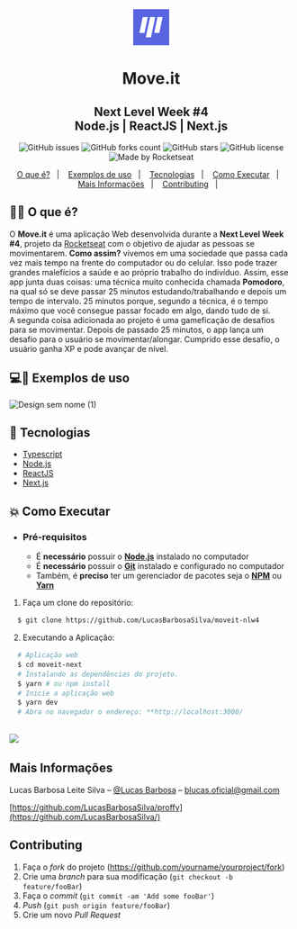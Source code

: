 <div align="center">
  <img src="/moveit-next/public/favicon.png" />
  <h1>Move.it</h1>
</div>
<h2 align="center">
  Next Level Week #4<br/>
  Node.js | ReactJS | Next.js
</h1>
<p align="center">
  <img alt="GitHub issues" src="https://img.shields.io/github/issues/LucasBarbosaSilva/moveit-nlw4?style=flat-square">
  <img alt="GitHub forks count" src="https://img.shields.io/github/forks/LucasBarbosaSilva/moveit-nlw4?style=flat-square">
  <img alt="GitHub stars" src="https://img.shields.io/github/stars/LucasBarbosaSilva/moveit-nlw4?style=flat-square">
  <img alt="GitHub license" src="https://img.shields.io/github/license/LucasBarbosaSilva/moveit-nlw4?style=flat-square">
  <img alt="Made by Rocketseat" src="https://img.shields.io/badge/made%20by-Rocketseat-%237519C1?style=flat-square"><br/>
</p>
<p align="center">
  <a href="#bookmark-o-que-%C3%A9">O que é?</a>&nbsp;&nbsp;&nbsp;|&nbsp;&nbsp;&nbsp;
  <a href="#bookmark-exemplos-de-uso">Exemplos de uso</a>&nbsp;&nbsp;&nbsp;|&nbsp;&nbsp;&nbsp;
  <a href="#rocket-tecnologias">Tecnologias</a>&nbsp;&nbsp;&nbsp;|&nbsp;&nbsp;&nbsp;
  <a href="#boom-como-executar">Como Executar</a>&nbsp;&nbsp;&nbsp;|&nbsp;&nbsp;&nbsp;
  <a href="#mais-informações">Mais Informações</a>&nbsp;&nbsp;&nbsp;|&nbsp;&nbsp;&nbsp;
  <a href="#Contributing">Contributing</a>&nbsp;&nbsp;&nbsp;|&nbsp;&nbsp;&nbsp;
</p>

## 🔎🏃‍ O que é?

O **Move.it** é uma aplicação Web desenvolvida durante a **Next Level Week #4**, projeto da [Rocketseat](https://rocketseat.com.br/) com o objetivo de ajudar as pessoas se movimentarem. **Como assim?** vivemos em uma sociedade que passa cada vez mais tempo na frente do computador ou do celular. Isso pode trazer grandes malefícios a saúde e ao próprio trabalho do indivíduo. Assim, esse app junta duas coisas: uma técnica muito conhecida chamada **Pomodoro**, na qual só se deve passar 25 minutos estudando/trabalhando e depois um tempo de intervalo. 25 minutos porque, segundo a técnica, é o tempo máximo que você consegue passar focado em algo, dando tudo de si.
<br/>
A segunda coisa adicionada ao projeto é uma gameficação de desafios para se movimentar. Depois de passado 25 minutos, o app lança um desafio para o usuário se movimentar/alongar. Cumprido esse desafio, o usuário ganha XP e pode avançar de nível.

## 💻🏃‍ Exemplos de uso
![Design sem nome (1)](https://user-images.githubusercontent.com/58981172/109442065-dddbbf00-7a15-11eb-818a-a0f486613c56.gif)


## :rocket: Tecnologias

-  [Typescript](https://www.typescriptlang.org/)
-  [Node.js](https://nodejs.org/en/)
-  [ReactJS](https://reactjs.org/)
-  [Next.js](https://nextjs.org/)

## :boom: Como Executar

- ### **Pré-requisitos**

  - É **necessário** possuir o **[Node.js](https://nodejs.org/en/)** instalado no computador
  - É **necessário** possuir o **[Git](https://git-scm.com/)** instalado e configurado no computador
  - Também, é **preciso** ter um gerenciador de pacotes seja o **[NPM](https://www.npmjs.com/)** ou **[Yarn](https://yarnpkg.com/)**

1. Faça um clone do repositório:

```sh
  $ git clone https://github.com/LucasBarbosaSilva/moveit-nlw4
```

2. Executando a Aplicação:

```sh
  # Aplicação web
  $ cd moveit-next
  # Instalando as dependências do projeto.
  $ yarn # ou npm install
  # Inicie a aplicação web
  $ yarn dev
  # Abra no navegador o endereço: **http://localhost:3000/
  
```


![](../header.png)

## Mais Informações

Lucas Barbosa Leite Silva – [@Lucas Barbosa](https://www.linkedin.com/in/lucas-barbosa-4076ab1a6/) – blucas.oficial@gmail.com

[https://github.com/LucasBarbosaSilva/proffy](https://github.com/LucasBarbosaSilva/)

## Contributing

1. Faça o _fork_ do projeto (<https://github.com/yourname/yourproject/fork>)
2. Crie uma _branch_ para sua modificação (`git checkout -b feature/fooBar`)
3. Faça o _commit_ (`git commit -am 'Add some fooBar'`)
4. _Push_ (`git push origin feature/fooBar`)
5. Crie um novo _Pull Request_

[npm-image]: https://img.shields.io/npm/v/datadog-metrics.svg?style=flat-square
[npm-url]: https://npmjs.org/package/datadog-metrics
[npm-downloads]: https://img.shields.io/npm/dm/datadog-metrics.svg?style=flat-square
